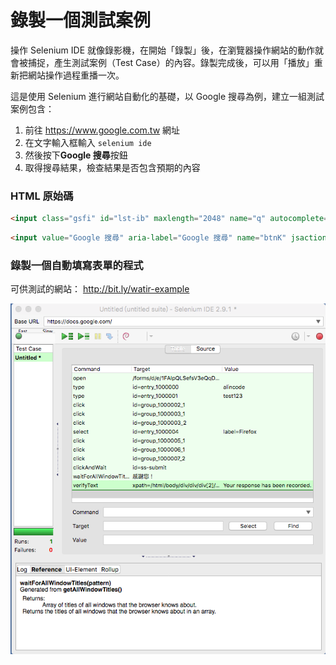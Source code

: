 # 錄製一個測試案例

操作 Selenium IDE 就像錄影機，在開始「錄製」後，在瀏覽器操作網站的動作就會被捕捉，產生測試案例（Test Case）的內容。錄製完成後，可以用「播放」重新把網站操作過程重播一次。

這是使用 Selenium 進行網站自動化的基礎，以 Google 搜尋為例，建立一組測試案例包含：

1. 前往 <https://www.google.com.tw> 網址
1. 在文字輸入框輸入 `selenium ide`
1. 然後按下**Google 搜尋**按鈕
1. 取得搜尋結果，檢查結果是否包含預期的內容

### HTML 原始碼

```html
<input class="gsfi" id="lst-ib" maxlength="2048" name="q" autocomplete="off" title="搜尋" value="" aria-label="搜尋" aria-haspopup="false" role="combobox" aria-autocomplete="both" dir="ltr" spellcheck="false" type="text">
```

```html
<input value="Google 搜尋" aria-label="Google 搜尋" name="btnK" jsaction="sf.chk" type="submit">
```

<!-- 開啟 Firebug 解說 -->

### 錄製一個自動填寫表單的程式

可供測試的網站：
<http://bit.ly/watir-example>

![](assets/ex01.png)
